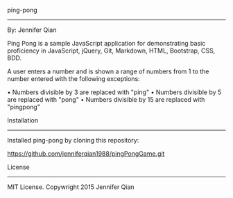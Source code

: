 
ping-pong
_____________________________________________________________________________________________________________________

By: Jennifer Qian

Ping Pong is a sample JavaScript application for demonstrating basic proficiency in JavaScript, jQuery, Git, Markdown, HTML, Bootstrap, CSS, BDD.

A user enters a number and is shown a range of numbers from 1 to the number entered with the following exceptions:

•	Numbers divisible by 3 are replaced with "ping"
•	Numbers divisible by 5 are replaced with "pong"
•	Numbers divisible by 15 are replaced with "pingpong"


Installation
_____________________________________________________________________________________________________________________

Installed ping-pong by cloning this repository:
  
  https://github.com/jenniferqian1988/pingPongGame.git
 

License
_____________________________________________________________________________________________________________________

MIT License. Copywright 2015 Jennifer Qian
